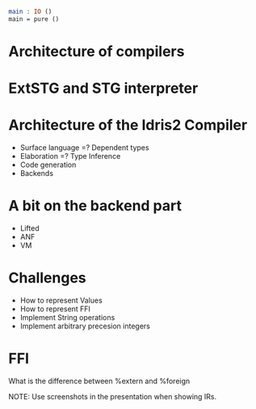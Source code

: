 
~~~idris
main : IO ()
main = pure ()
~~~

# Architecture of compilers

# ExtSTG and STG interpreter

# Architecture of the Idris2 Compiler

* Surface language =? Dependent types
* Elaboration =? Type Inference
* Code generation
* Backends

# A bit on the backend part

* Lifted
* ANF
* VM

# Challenges

* How to represent Values
* How to represent FFI
* Implement String operations
* Implement arbitrary precesion integers

# FFI

What is the difference between %extern and %foreign




NOTE: Use screenshots in the presentation when showing IRs.
